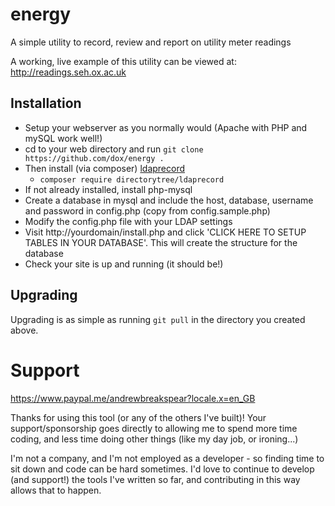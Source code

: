 # energy
A simple utility to record, review and report on utility meter readings

A working, live example of this utility can be viewed at: http://readings.seh.ox.ac.uk

## Installation
* Setup your webserver as you normally would (Apache with PHP and mySQL work well!)
* cd to your web directory and run ```git clone https://github.com/dox/energy .```
* Then install (via composer) [ldaprecord](https://ldaprecord.com)
    * ```composer require directorytree/ldaprecord```
* If not already installed, install php-mysql
* Create a database in mysql and include the host, database, username and password in config.php (copy from config.sample.php)
* Modify the config.php file with your LDAP settings
* Visit http://yourdomain/install.php and click 'CLICK HERE TO SETUP TABLES IN YOUR DATABASE'.  This will create the structure for the database
* Check your site is up and running (it should be!)

## Upgrading
Upgrading is as simple as running ```git pull``` in the directory you created above.

# Support
https://www.paypal.me/andrewbreakspear?locale.x=en_GB

Thanks for using this tool (or any of the others I've built)!  Your support/sponsorship goes directly to allowing me to spend more time coding, and less time doing other things (like my day job, or ironing...)

I'm not a company, and I'm not employed as a developer - so finding time to sit down and code can be hard sometimes.  I'd love to continue to develop (and support!) the tools I've written so far, and contributing in this way allows that to happen.
